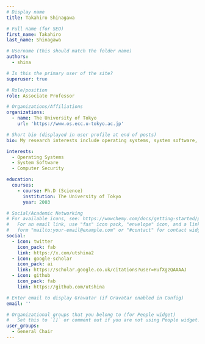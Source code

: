 ```yaml
---
# Display name
title: Takahiro Shinagawa

# Full name (for SEO)
first_name: Takahiro
last_name: Shinagawa

# Username (this should match the folder name)
authors:
  - shina

# Is this the primary user of the site?
superuser: true

# Role/position
role: Associate Professor

# Organizations/Affiliations
organizations:
  - name: The University of Tokyo
    url: 'https://www.os.ecc.u-tokyo.ac.jp'

# Short bio (displayed in user profile at end of posts)
bio: My research interests include operating systems, system software, and computer security

interests:
  - Operating Systems
  - System Software
  - Computer Security

education:
  courses:
    - course: Ph.D (Science)
      institution: The University of Tokyo
      year: 2003

# Social/Academic Networking
# For available icons, see: https://wowchemy.com/docs/getting-started/page-builder/#icons
#   For an email link, use "fas" icon pack, "envelope" icon, and a link in the
#   form "mailto:your-email@example.com" or "#contact" for contact widget.
social:
  - icon: twitter
    icon_pack: fab
    link: https://x.com/utshina2
  - icon: google-scholar
    icon_pack: ai
    link: https://scholar.google.co.uk/citations?user=HufXgzQAAAAJ
  - icon: github
    icon_pack: fab
    link: https://github.com/utshina

# Enter email to display Gravatar (if Gravatar enabled in Config)
email: ''

# Organizational groups that you belong to (for People widget)
#   Set this to `[]` or comment out if you are not using People widget.
user_groups:
  - General Chair
---
```


